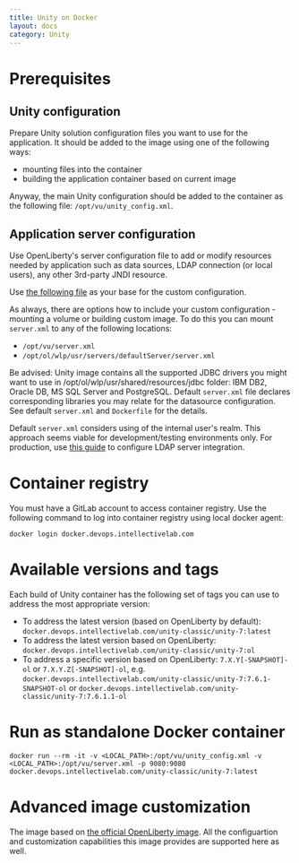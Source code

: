 ```yaml
---
title: Unity on Docker
layout: docs
category: Unity
---
```


# Prerequisites
## Unity configuration
Prepare Unity solution configuration files you want to use for the application. It should be added to the image using one of the 
following ways:
 - mounting files into the container
 - building the application container based on current image

Anyway, the main Unity configuration should be added to the container as the following file: ```/opt/vu/unity_config.xml```. 

## Application server configuration
Use OpenLiberty's server configuration file to add or modify resources needed by application such as data sources,
LDAP connection (or local users), any other 3rd-party JNDI resource.

Use [the following file](https://gitlab.devops.intellectivelab.com/unity-classic/unity-7/blob/master/modules/vu-cloud-parent/vu-docker-ol/server.xml) as your base for the custom configuration.

As always, there are options how to include your custom configuration - mounting a volume or building custom image.
To do this you can mount `server.xml` to any of the following locations:
 - ```/opt/vu/server.xml```
 - ```/opt/ol/wlp/usr/servers/defaultServer/server.xml```

Be advised: Unity image contains all the supported JDBC drivers you might want to use in /opt/ol/wlp/usr/shared/resources/jdbc folder: IBM DB2, Oracle DB, MS SQL Server and PostgreSQL. Default `server.xml` file declares corresponding libraries you may relate for the datasource configuration. See default `server.xml` and `Dockerfile` for the details.

Default `server.xml` considers using of the internal user's realm. This approach seems viable for development/testing environments only.
For production, use [this guide](https://www.ibm.com/support/knowledgecenter/SSEQTP_liberty/com.ibm.websphere.wlp.doc/ae/twlp_sec_ldap.html) to configure LDAP server integration.

# Container registry
You must have a GitLab account to access container registry. Use the following command to log into container registry using local docker agent:
```
docker login docker.devops.intellectivelab.com
```

# Available versions and tags
Each build of Unity container has the following set of tags you can use to address the most appropriate version:
 - To address the latest version (based on OpenLiberty by default): `docker.devops.intellectivelab.com/unity-classic/unity-7:latest`
 - To address the latest version based on OpenLiberty: `docker.devops.intellectivelab.com/unity-classic/unity-7:ol`
 - To address a specific version based on OpenLiberty: `7.X.Y[-SNAPSHOT]-ol` or `7.X.Y.Z[-SNAPSHOT]-ol`, e.g. `docker.devops.intellectivelab.com/unity-classic/unity-7:7.6.1-SNAPSHOT-ol` or `docker.devops.intellectivelab.com/unity-classic/unity-7:7.6.1.1-ol`

# Run as standalone Docker container
```
docker run --rm -it -v <LOCAL_PATH>:/opt/vu/unity_config.xml -v <LOCAL_PATH>:/opt/vu/server.xml -p 9080:9080 docker.devops.intellectivelab.com/unity-classic/unity-7:latest
```

# Advanced image customization
The image based on [the official OpenLiberty image](https://hub.docker.com/_/open-liberty). All the configuartion and customization capabilities this image provides
are supported here as well.
